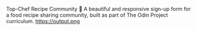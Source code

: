 Top-Chef Recipe Community 🍳
A beautiful and responsive sign-up form for a food recipe sharing community, built as part of The Odin Project curriculum.
https://output.png
